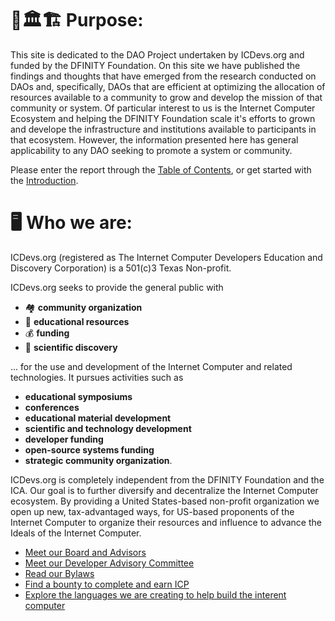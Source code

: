 # 👥🏛🏗  Purpose:

This site is dedicated to the DAO Project undertaken by ICDevs.org and funded by the DFINITY Foundation. On this site we have published the findings and thoughts that have emerged from the research conducted on DAOs and, specifically, DAOs that are efficient at optimizing the allocation of resources available to a community to grow and develop the mission of that community or system.  Of particular interest to us is the Internet Computer Ecosystem and helping the DFINITY Foundation scale it's efforts to grown and develope the infrastructure and institutions available to participants in that ecosystem. However, the information presented here has general applicability to any DAO seeking to promote a system or community.

Please enter the report through the [Table of Contents](toc.html), or get started with the [Introduction](intro.html).

# 🖥️  Who we are:

ICDevs.org (registered as The Internet Computer Developers Education and Discovery Corporation) is a 501(c)3 Texas Non-profit.

ICDevs.org seeks to provide the general public with
* 🏘️  **community organization**
* 📖  **educational resources**
* 💰 **funding**
* 🔬 **scientific discovery**

... for the use and development of the Internet Computer and related technologies. It pursues activities such as

* **educational symposiums**
* **conferences**
* **educational material development**
* **scientific and technology development**
* **developer funding**
* **open-source systems funding**
* **strategic community organization**.

ICDevs.org is completely independent from the DFINITY Foundation and the ICA. Our goal is to further diversify and decentralize the Internet Computer ecosystem. By providing a United States-based non-profit organization we open up new, tax-advantaged ways, for US-based proponents of the Internet Computer to organize their resources and influence to advance the Ideals of the Internet Computer.

* [Meet our Board and Advisors](/board.html)
* [Meet our Developer Advisory Committee](/developer_advisory_committee.html)
* [Read our Bylaws](/bylaws.html)
* [Find a bounty to complete and earn ICP](/bounties.html)
* [Explore the languages we are creating to help build the interent computer](/language_project/index.html)


